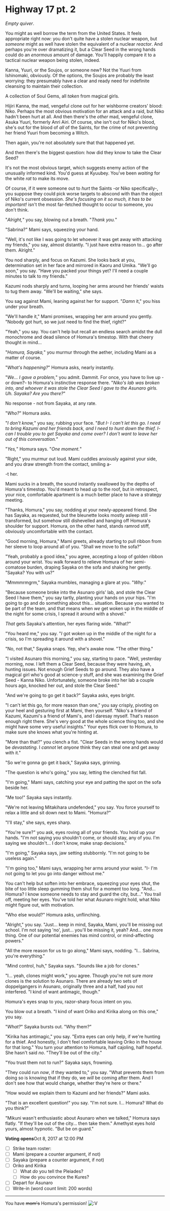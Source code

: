 # Highway 17 pt. 2

*Empty quiver*.

You might as well borrow the term from the United States. It feels appropriate right now: you don't quite have a stolen nuclear weapon, but *someone* might as well have stolen the equivalent of a nuclear *reactor*. And perhaps you're over dramatizing it, but a Clear Seed in the wrong hands could do an *enormous* amount of damage. You'll happily compare it to a tactical nuclear weapon being stolen, indeed.

Kanna, Yuuri, or the Soujos, or someone new? Not the Yuuri from Ishinomaki, obviously. Of the options, the Soujos are probably the least worrying: they presumably have a clear and ready need for indefinite cleansing to maintain their collection.

A collection of Soul Gems, all *taken* from magical girls.

Hijiri Kanna, the mad, vengeful clone out for her wishborne creators' blood: Niko. Perhaps the most obvious motivation for an attack and a raid, but Niko hadn't been hurt at all. And then there's the *other* mad, vengeful clone, Asuka Yuuri, formerly Anri Airi. Of course, she isn't out for Niko's blood, she's out for the blood of *all* of the Saints, for the crime of not preventing her friend Yuuri from becoming a Witch.

Then again, you're not absolutely sure that that happened yet.

And then there's the biggest question: how did they know to take the Clear Seed?

It's not the most obvious target, which suggests enemy action of the unusually informed kind. You'd guess at Kyuubey. You've been *waiting* for the white *rat* to make its move.

Of course, if it were someone out to *hurt* the Saints -or Niko specifically-, you suppose they could pick worse targets to abscond with than the object of Niko's current obsession. *She's focusing on it so much, it has to be important!* isn't the most far-fetched thought to occur to someone, you don't think.

"*Alright,*" you say, blowing out a breath. "*Thank you.*"

"Sabrina?" Mami says, squeezing your hand.

"Well, it's not like I was going to let whoever it was get away with attacking my friends," you say, almost distantly. "I just have extra reason to... go after them. Alright."

You nod sharply, and focus on Kazumi. She looks back at you, determination set in her face and mirrored in Kaoru and Umika. "We'll go soon," you say. "Have you packed your things yet? I'll need a couple minutes to talk to my friends."

Kazumi nods sharply and turns, looping her arms around her friends' waists to tug them away. "We'll be waiting," she says.

You sag against Mami, leaning against her for support. "*Damn* it," you hiss under your breath.

"We'll handle it," Mami promises, wrapping her arm around you gently. "Nobody got hurt, so we just need to find the thief, right?"

"Yeah," you say. You can't help but recall an endless search amidst the dull monochrome and dead silence of Homura's timestop. With that cheery thought in mind...

"*Homura, Sayaka,*" you murmur through the aether, including Mami as a matter of course.

"*What's happening?*" Homura asks, nearly instantly.

"*We... I gave a problem,*" you admit. Dammit. For once, you have to live up -or down?- to Homura's instinctive response there. "*Niko's lab was broken into, and whoever it was stole the Clear Seed I gave to the Asunaro girls. Uh. Sayaka? Are you there?*"

No response - not from Sayaka, at any rate.

"*Who?*" Homura asks.

"*I don't know,*" you say, rubbing your face. "*But I- I can't let this go. I need to bring Kazumi and her friends back, and I need to hunt down the thief. I- can I trouble you to get Sayaka and come over? I don't want to leave her out of this conversation.*"

"*Yes,*" Homura says. "*One moment.*"

"Right," you murmur out loud. Mami cuddles anxiously against your side, and you draw strength from the contact, smiling a-

-t her.

Mami sucks in a breath, the sound instantly swallowed by the depths of Homura's timestop. You'd meant to head up to the roof, but in retrospect, your nice, comfortable apartment is a much better place to have a strategy meeting.

"Thanks, Homura," you say, nodding at your newly-appeared friend. She has Sayaka, as requested, but the bleunette looks mostly asleep still - transformed, but somehow still dishevelled and hanging off Homura's shoulder for support. Homura, on the other hand, stands ramrod stiff, obviously uncomfortable with the contact.

"Good morning, Homura," Mami greets, already starting to pull ribbon from her sleeve to loop around all of you. "Shall we move to the sofa?"

"Yeah, probably a good idea," you agree, accepting a loop of golden ribbon around your wrist. You walk forward to relieve Homura of her semi-comatose burden, draping Sayaka on the sofa and shaking her gently. "Sayaka? You with us?"

"Mmmmrmgrm," Sayaka mumbles, managing a glare at you. "*Why*."

"Because someone broke into the Asunaro girls' lab, and stole the Clear Seed I have them," you say tartly, planting your hands on your hips. "I'm going to go and do something about this... situation. Because you wanted to be part of the team, and that means when *we* get woken up in the middle of the night for some crisis, I spread it around with a shovel."

*That* gets Sayaka's attention, her eyes flaring wide. "What?"

"You heard me," you say. "*I* got woken up in the middle of the night for a crisis, so I'm spreading it around with a shovel."

"No, not that," Sayaka snaps. Yep, she's awake now. "The other thing."

"I visited Asunaro this morning," you say, starting to pace. "Well, yesterday morning, now. I left them a Clear Seed, because they were having, ah, hunting issues. Not enough Grief Seeds to go around. They also have a magical girl who's good at science-y stuff, and she was examining the Grief Seed - Kanna Niko. Unfortunately, someone broke into her lab a couple hours ago, knocked her out, and stole the Clear Seed."

"And we're going to go get it back?" Sayaka asks, eyes bright.

"I can't let this go, for more reason than one," you say crisply, pivoting on your heel and gesturing first at Mami, then yourself. "Niko's a friend of Kazumi, Kazumi's a friend of Mami's, and I daresay myself. That's reason enough right there. She's very good at the whole science thing too, and she might have some very useful insights." Your eyes flick over to Homura, to make sure she knows what you're hinting at.

"More than that?" you clench a fist. "Clear Seeds in the wrong hands would be *devastating*. I *cannot* let *anyone* think they can steal one and get away with it."

"So we're gonna go get it back," Sayaka says, grinning.

"The question is who's going," you say, letting the clenched fist fall.

"I'm going," Mami says, catching your eye and patting the spot on the sofa beside her.

"Me too!" Sayaka says instantly.

"We're not leaving Mitakihara undefended," you say. You force yourself to relax a little and sit down next to Mami. "Homura?"

"I'll stay," she says, eyes sharp.

"You're sure?" you ask, eyes roving all of your friends. You hold up your hands. "I'm not saying you shouldn't come, or should stay, any of you. I'm saying we shouldn't... I don't know, make snap decisions."

"I'm going," Sayaka says, jaw setting stubbornly. "I'm not going to be useless again."

"I'm going too," Mami says, wrapping her arms around your waist. "I- I'm not going to let you go into danger without me."

You can't help but soften into her embrace, squeezing your eyes shut, the bite of too little sleep gumming them shut for a moment too long. "And... Homura? I know someone needs to stay and guard the city, but..." You trail off, meeting her eyes. You've told her what Asunaro might hold, what Niko might figure out, with motivation.

"Who else would?" Homura asks, unflinching.

"Alright," you say. "Just... keep in mind, Sayaka, Mami, you'll be missing out school. I'm not saying 'no', just... you'll be missing it, yeah? And... one more thing. One of our potential enemies has mind control, or mind-affecting powers."

"All the more reason for us to go along," Mami says, nodding. "I... Sabrina, you're everything."

"Mind control, huh," Sayaka says. "Sounds like a job for clones."

"I... yeah, clones might work," you agree. Though you're not sure *more* clones is the solution to Asunaro. There are already two sets of doppelgangers in Asunaro, originally three and a half, had you not interfered. "I kind of want antimagic, though."

Homura's eyes snap to you, razor-sharp focus intent on you.

You blow out a breath. "I kind of want Oriko and Kirika along on this one," you say.

"*What?*" Sayaka bursts out. "Why them?"

"Kirika has antimagic," you say. "Extra eyes can only help, if we're hunting for a thief. And honestly, I don't feel comfortable leaving Oriko in the house for that long." You turn your attention to Homura, half cajoling, half hopeful. She hasn't said *no*. "They'll be out of the city."

"You trust them not to run?" Sayaka says, frowning.

"They could run *now*, if they wanted to," you say. "What prevents them from doing so is knowing that if they do, we *will* be coming after them. And I don't see how that would change, whether they're here or there."

"How would we explain them to Kazumi and her friends?" Mami asks.

"That is an excellent question!" you say. "I'm not sure. I... Homura? What do you think?"

"Mikuni wasn't enthusiastic about Asunaro when we talked," Homura says flatly. "If they'll be out of the city... then take them." Amethyst eyes hold yours, almost hypnotic. "But be on guard."

**Voting opens**Oct 8, 2017 at 12:00 PM

- [ ] Strike team roster:
- [ ] Mami (prepare a counter argument, if not)
- [ ] Sayaka (prepare a counter argument, if not)
- [ ] Oriko and Kirika
  - [ ] What *do* you tell the Pleiades?
  - [ ] How do you convince the Kures?
- [ ] Depart for Asunaro
- [ ] Write-in (word count limit: 200 words)

---

You have ~~mom's~~ Homura's permission! ![:V](/styles/sv_smiles/xenforo/emot-v.gif ":V    :V")
